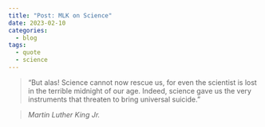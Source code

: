 ```yaml
---
title: "Post: MLK on Science"
date: 2023-02-10
categories:
  - blog
tags:
  - quote
  - science
---
```


> “But alas! Science cannot now rescue us, for even the scientist is lost in the terrible midnight of our age. Indeed, science gave us the very instruments that threaten to bring universal suicide.”
  
> <cite>Martin Luther King Jr.</cite>
